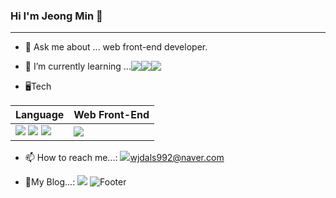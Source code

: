 ### Hi I'm Jeong Min 👋
***

- 💬 Ask me about ... web front-end developer. 

- <div style="display:flex;">🌱 I’m currently learning ...<img src="https://img.shields.io/badge/React-61DAFB?style=flat-square&logo=React&logoColor=white"/> <a target="blank"><img src="https://img.shields.io/badge/TypeScript-3178C6?style=flat-square&logo=TypeScript&logoColor=white" sty"/></a> <a target="blank"><img src="https://img.shields.io/badge/MySQL-4479A1?style=flat-square&logo=MySQL&logoColor=white"/></a></div>
  
  
- 🖥️Tech
  
|Language|Web Front-End|
|--|--|
|<img src="https://img.shields.io/badge/HTML5-E34F26?style=flat-square&logo=HTML5&logoColor=white"/> <img src="https://img.shields.io/badge/CSS3-1572B6?style=flat-square&logo=CSS3&logoColor=white"/> <img src="https://img.shields.io/badge/JavaScript-F7DF1E?style=flat-square&logo=JavaScript&logoColor=white"/>|<img src="https://img.shields.io/badge/React-61DAFB?style=flat-square&logo=React&logoColor=white"/>|
 
- 📫 How to reach me...: <img src="https://img.shields.io/badge/Naver-03C75A?style=flat-square&logo=Naver&logoColor=white"/><a href="mailto:wjdals992@naver.com">wjdals992@naver.com</a>
  
- 📖My Blog...: <a href="https://lyrical-emoji-3f3.notion.site/709f35339f864a05b270c17a52c4f390"><img src="https://img.shields.io/badge/Notion-000000?style=flat-square&logo=Notion&logoColor=white"/></a>
![Footer](https://capsule-render.vercel.app/api?type=waving&color=auto&height=200&section=footer)
